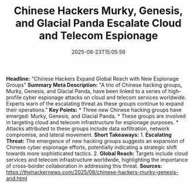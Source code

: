 ﻿---
title: "Chinese Hackers Murky, Genesis, and Glacial Panda Escalate Cloud and Telecom Espionage"
date: "2025-08-23T15:05:59"
category: "Markets"
summary: ""
slug: "chinese hackers murky genesis and glacial panda escalate clo"
source_urls:
  - "https://thehackernews.com/2025/08/chinese-hackers-murky-genesis-and.html"
seo:
  title: "Chinese Hackers Murky, Genesis, and Glacial Panda Escalate Cloud and Telecom Espionage | Hash n Hedge"
  description: ""
  keywords: ["news", "markets", "brief"]
---
**Headline:** "Chinese Hackers Expand Global Reach with New Espionage Groups"  **Summary Meta Description:** "A trio of Chinese hacking groups, Murky, Genesis, and Glacial Panda, have been linked to a series of high-profile cyber espionage attacks on cloud and telecom services worldwide. Experts warn of the escalating threat as these groups continue to expand their operations."  **Key Points:**  * Three new Chinese hacking groups have emerged: Murky, Genesis, and Glacial Panda. * These groups are involved in targeting cloud and telecom infrastructure for espionage purposes. * Attacks attributed to these groups include data exfiltration, network compromise, and lateral movement.  **Short Takeaways:**  1. **Escalating Threat:** The emergence of new hacking groups suggests an expansion of Chinese cyber espionage efforts, potentially indicating a strategic shift towards more sophisticated tactics. 2. **Global Reach:** Targets include cloud services and telecom infrastructure worldwide, highlighting the importance of cross-border collaboration in addressing this threat.  **Sources:** https://thehackernews.com/2025/08/chinese-hackers-murky-genesis-and.html 
